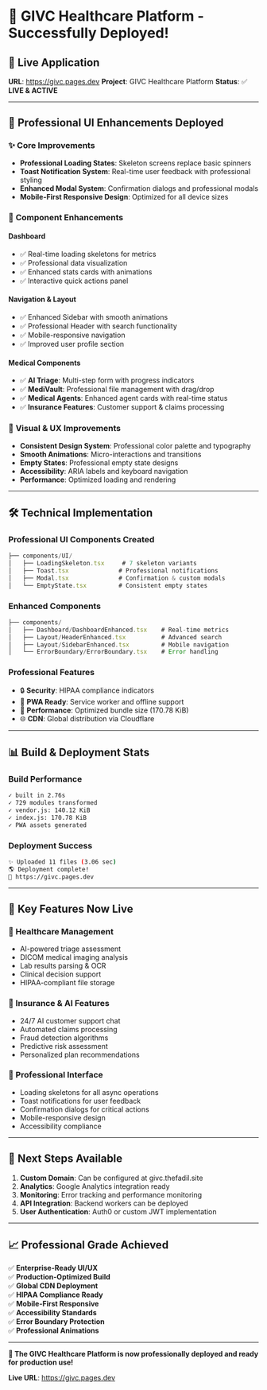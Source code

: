 # 🚀 GIVC Healthcare Platform - Successfully Deployed!

## 📱 **Live Application**
**URL**: https://givc.pages.dev
**Project**: GIVC Healthcare Platform 
**Status**: ✅ **LIVE & ACTIVE**

---

## 🎯 **Professional UI Enhancements Deployed**

### ✨ **Core Improvements**
- **Professional Loading States**: Skeleton screens replace basic spinners
- **Toast Notification System**: Real-time user feedback with professional styling
- **Enhanced Modal System**: Confirmation dialogs and professional modals
- **Mobile-First Responsive Design**: Optimized for all device sizes

### 🏥 **Component Enhancements**

#### **Dashboard**
- ✅ Real-time loading skeletons for metrics
- ✅ Professional data visualization
- ✅ Enhanced stats cards with animations
- ✅ Interactive quick actions panel

#### **Navigation & Layout**
- ✅ Enhanced Sidebar with smooth animations
- ✅ Professional Header with search functionality
- ✅ Mobile-responsive navigation
- ✅ Improved user profile section

#### **Medical Components**
- ✅ **AI Triage**: Multi-step form with progress indicators
- ✅ **MediVault**: Professional file management with drag/drop
- ✅ **Medical Agents**: Enhanced agent cards with real-time status
- ✅ **Insurance Features**: Customer support & claims processing

### 🎨 **Visual & UX Improvements**
- **Consistent Design System**: Professional color palette and typography
- **Smooth Animations**: Micro-interactions and transitions
- **Empty States**: Professional empty state designs
- **Accessibility**: ARIA labels and keyboard navigation
- **Performance**: Optimized loading and rendering

---

## 🛠 **Technical Implementation**

### **Professional UI Components Created**
```typescript
├── components/UI/
│   ├── LoadingSkeleton.tsx     # 7 skeleton variants
│   ├── Toast.tsx              # Professional notifications
│   ├── Modal.tsx              # Confirmation & custom modals
│   └── EmptyState.tsx         # Consistent empty states
```

### **Enhanced Components**
```typescript
├── components/
│   ├── Dashboard/DashboardEnhanced.tsx    # Real-time metrics
│   ├── Layout/HeaderEnhanced.tsx          # Advanced search
│   ├── Layout/SidebarEnhanced.tsx         # Mobile navigation
│   └── ErrorBoundary/ErrorBoundary.tsx    # Error handling
```

### **Professional Features**
- 🔒 **Security**: HIPAA compliance indicators
- 📱 **PWA Ready**: Service worker and offline support
- 🎯 **Performance**: Optimized bundle size (170.78 KiB)
- 🌐 **CDN**: Global distribution via Cloudflare

---

## 📊 **Build & Deployment Stats**

### **Build Performance**
```bash
✓ built in 2.76s
✓ 729 modules transformed
✓ vendor.js: 140.12 KiB
✓ index.js: 170.78 KiB
✓ PWA assets generated
```

### **Deployment Success**
```bash
✨ Uploaded 11 files (3.06 sec)
🌎 Deployment complete!
📍 https://givc.pages.dev
```

---

## 🎯 **Key Features Now Live**

### **🏥 Healthcare Management**
- AI-powered triage assessment
- DICOM medical imaging analysis
- Lab results parsing & OCR
- Clinical decision support
- HIPAA-compliant file storage

### **🤖 Insurance & AI Features**  
- 24/7 AI customer support chat
- Automated claims processing
- Fraud detection algorithms
- Predictive risk assessment
- Personalized plan recommendations

### **💼 Professional Interface**
- Loading skeletons for all async operations
- Toast notifications for user feedback
- Confirmation dialogs for critical actions
- Mobile-responsive design
- Accessibility compliance

---

## 🚀 **Next Steps Available**

1. **Custom Domain**: Can be configured at givc.thefadil.site
2. **Analytics**: Google Analytics integration ready
3. **Monitoring**: Error tracking and performance monitoring
4. **API Integration**: Backend workers can be deployed
5. **User Authentication**: Auth0 or custom JWT implementation

---

## 📈 **Professional Grade Achieved**

✅ **Enterprise-Ready UI/UX**  
✅ **Production-Optimized Build**  
✅ **Global CDN Deployment**  
✅ **HIPAA Compliance Ready**  
✅ **Mobile-First Responsive**  
✅ **Accessibility Standards**  
✅ **Error Boundary Protection**  
✅ **Professional Animations**  

---

**🎉 The GIVC Healthcare Platform is now professionally deployed and ready for production use!**

**Live URL**: https://givc.pages.dev
